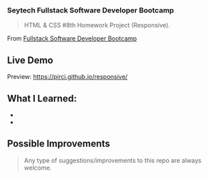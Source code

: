 ### Seytech Fullstack Software Developer Bootcamp

> HTML & CSS #8th Homework Project (Responsive).

From [Fullstack Software Developer Bootcamp](https://www.seytech.co/)

## Live Demo

Preview: https://pirci.github.io/responsive/

## What I Learned:

-
-

## Possible Improvements

> Any type of suggestions/improvements to this repo are always welcome.
